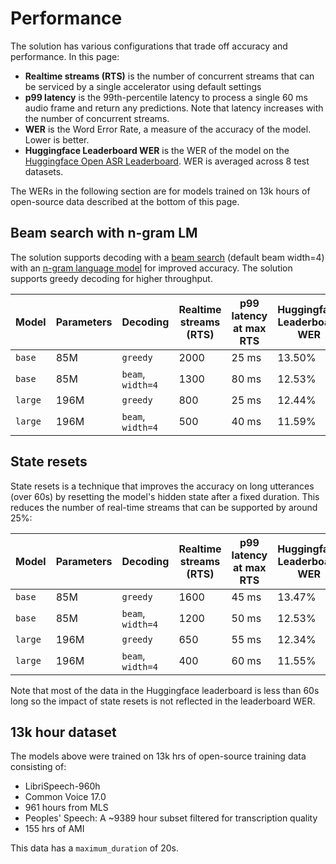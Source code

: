# Performance

The solution has various configurations that trade off accuracy and performance. In this page:

- **Realtime streams (RTS)** is the number of concurrent streams that can be serviced by a single accelerator using default settings
- **p99 latency** is the 99th-percentile latency to process a single 60 ms audio frame and return any predictions. Note that latency increases with the number of concurrent streams.
- **WER** is the Word Error Rate, a measure of the accuracy of the model. Lower is better.
- **Huggingface Leaderboard WER** is the WER of the model on the [Huggingface Open ASR Leaderboard](https://huggingface.co/spaces/hf-audio/open_asr_leaderboard). WER is averaged across 8 test datasets.

The WERs in the following section are for models trained on 13k hours of open-source data described at the bottom of this page.

## Beam search with n-gram LM

The solution supports decoding with a [beam search](./training/beam_decoder.md) (default beam width=4) with an [n-gram language model](./training/ngram_lm.md) for improved accuracy. The solution supports greedy decoding for higher throughput.

| Model   | Parameters | Decoding          | Realtime streams (RTS) | p99 latency at max RTS  | Huggingface Leaderboard WER  |
|---------|------------|-------------------|------------------------|-------------------------|------------------------------|
| `base`  | 85M        | `greedy`          | 2000                   |   25 ms                 | 13.50%                       |
| `base`  | 85M        | `beam`, `width=4` | 1300                   |   80 ms                 | 12.53%                         |
| `large` | 196M       | `greedy`          | 800                    |   25 ms                 | 12.44%                       |
| `large` | 196M       | `beam`, `width=4` | 500                    |   40 ms                 | 11.59%                       |

## State resets

State resets is a technique that improves the accuracy on long utterances (over 60s) by resetting the model's hidden state after a fixed duration. This reduces the number of real-time streams that can be supported by around 25%:

| Model   | Parameters | Decoding          | Realtime streams (RTS) | p99 latency at max RTS  | Huggingface Leaderboard WER  |
|---------|------------|-------------------|------------------------|-------------------------|------------------------------|
| `base`  | 85M        | `greedy`          | 1600                   |   45 ms                 | 13.47%                       |
| `base`  | 85M        | `beam`, `width=4` | 1200                   |   50 ms                 | 12.53%                       |
| `large` | 196M       | `greedy`          | 650                    |   55 ms                 | 12.34%                       |
| `large` | 196M       | `beam`, `width=4` | 400                    |   60 ms                 | 11.55%                       |

Note that most of the data in the Huggingface leaderboard is less than 60s long so the impact of state resets is not reflected in the leaderboard WER.

## 13k hour dataset <a name="13k_hrs"></a>

The models above were trained on 13k hrs of open-source training data consisting of:

- LibriSpeech-960h
- Common Voice 17.0
- 961 hours from MLS
- Peoples' Speech: A ~9389 hour subset filtered for transcription quality
- 155 hrs of AMI

This data has a `maximum_duration` of 20s.

